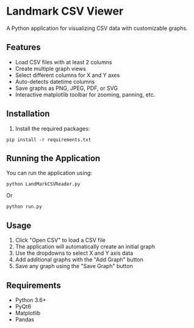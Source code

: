 # Landmark CSV Viewer

A Python application for visualizing CSV data with customizable graphs.

## Features

- Load CSV files with at least 2 columns
- Create multiple graph views
- Select different columns for X and Y axes
- Auto-detects datetime columns
- Save graphs as PNG, JPEG, PDF, or SVG
- Interactive matplotlib toolbar for zooming, panning, etc.

## Installation

1. Install the required packages:
```
pip install -r requirements.txt
```

## Running the Application

You can run the application using:

```
python LandMarkCSVReader.py
```

Or

```
python run.py
```

## Usage

1. Click "Open CSV" to load a CSV file
2. The application will automatically create an initial graph
3. Use the dropdowns to select X and Y axis data
4. Add additional graphs with the "Add Graph" button
5. Save any graph using the "Save Graph" button

## Requirements

- Python 3.6+
- PyQt6
- Matplotlib
- Pandas
